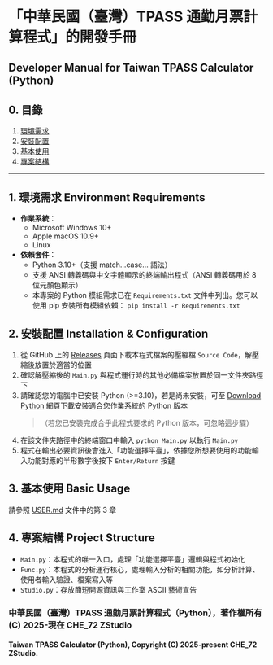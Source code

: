 # 「中華民國（臺灣）TPASS 通勤月票計算程式」的開發手冊
## Developer Manual for Taiwan TPASS Calculator (Python)

## 0. 目錄

1. [環境需求](#1-環境需求-environment-requirements)
2. [安裝配置](#2-安裝配置-installation--configuration)
3. [基本使用](#3-基本使用-basic-usage)
4. [專案結構](#4-專案結構-project-structure)

---

## 1. 環境需求 Environment Requirements
- **作業系統**：
    - Microsoft Windows 10+
    - Apple macOS 10.9+
    - Linux
- **依賴套件**：
    - Python 3.10+（支援 match...case... 語法）  
    - 支援 ANSI 轉義碼與中文字體顯示的終端輸出程式（ANSI 轉義碼用於 8 位元顏色顯示）  
    - 本專案的 Python 模組需求已在 `Requirements.txt` 文件中列出。您可以使用 pip 安裝所有模組依賴： `pip install -r Requirements.txt`  

## 2. 安裝配置 Installation & Configuration
1. 從 GitHub 上的 [Releases](https://github.com/CHE-72-ZStudio/Taiwan-TPASS-Calculator-Python/releases) 頁面下載本程式檔案的壓縮檔 `Source Code`，解壓縮後放置於適當的位置
2. 確認解壓縮後的 `Main.py` 與程式運行時的其他必備檔案放置於同一文件夾路徑下  
3. 請確認您的電腦中已安裝 Python (>=3.10)，若是尚未安裝，可至 [Download Python](https://www.python.org/downloads/) 網頁下載安裝適合您作業系統的 Python 版本  
    > （若您已安裝完成合乎此程式要求的 Python 版本，可忽略這步驟）
4. 在該文件夾路徑中的終端窗口中輸入 `python Main.py` 以執行 `Main.py`  
5. 程式在輸出必要資訊後會進入「功能選擇平臺」，依據您所想要使用的功能輸入功能對應的半形數字後按下 `Enter/Return` 按鍵  

## 3. 基本使用 Basic Usage
請參照 [USER.md](https://github.com/CHE-72-ZStudio/Taiwan-TPASS-Calculator-Python/blob/main/USER.md) 文件中的第 3 章

## 4. 專案結構 Project Structure
- `Main.py`：本程式的唯一入口，處理「功能選擇平臺」邏輯與程式初始化
- `Func.py`：本程式的分析運行核心，處理輸入分析的相關功能，如分析計算、使用者輸入驗證、檔案寫入等
- `Studio.py`：存放簡短開源資訊與工作室 ASCII 藝術宣告

### 中華民國（臺灣）TPASS 通勤月票計算程式（Python），著作權所有 (C) 2025-現在 CHE_72 ZStudio  
#### Taiwan TPASS Calculator (Python), Copyright (C) 2025-present CHE_72 ZStudio.  